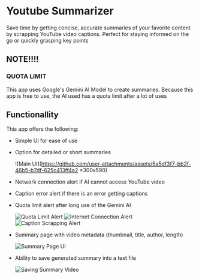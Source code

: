 # Youtube Summarizer

Save time by getting concise, accurate summaries of your favorite content by scrapping YouTube video captions. Perfect for staying informed on the go or quickly grasping key points

## NOTE!!!!
### QUOTA LIMIT
This app uses Google's Gemini AI Model to create summaries. Because this app is free to use, the AI used has a quota limit after a lot of uses

## Functionallity

This app offers the following:
 - Simple UI for ease of use
 - Option for detailed or short summaries

   ![Main UI](https://github.com/user-attachments/assets/5a5df3f7-bb2f-46b5-b7df-625c413ff4a2 =300x590)

 - Network connection alert if AI cannot access YouTube video
 - Caption error alert if there is an error getting captions
 - Quota limit alert after long use of the Gemini AI

   ![Quota Limit Alert](https://github.com/user-attachments/assets/d9fee627-d80d-4332-84bb-e90db11eb10b)
   ![Internet Connection Alert](https://github.com/user-attachments/assets/cb64d130-e180-46d2-855e-49e02efa9cc9)
   ![Caption Scrapping Alert](https://github.com/user-attachments/assets/e713ece2-1a6b-45ec-a32d-a01932eb7b98)

 - Summary page with video metadata (thumbnail, title, author, length)

   ![Summary Page UI](https://github.com/user-attachments/assets/4817a430-d231-4192-8817-8654f821e690)

 - Ability to save generated summary into a text file
   
   ![Saving Summary Video](https://github.com/user-attachments/assets/b34759f2-e0be-47a6-9ff7-ce2c8163a9f4)
 
